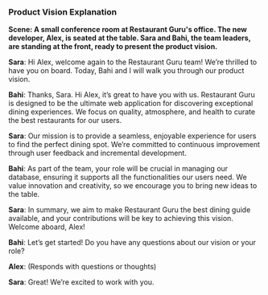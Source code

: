 ### Product Vision Explanation

**Scene: A small conference room at Restaurant Guru's office. The new developer, Alex, is seated at the table. Sara and Bahi, the team leaders, are standing at the front, ready to present the product vision.**

**Sara**: Hi Alex, welcome again to the Restaurant Guru team! We’re thrilled to have you on board. Today, Bahi and I will walk you through our product vision.

**Bahi**: Thanks, Sara. Hi Alex, it’s great to have you with us. Restaurant Guru is designed to be the ultimate web application for discovering exceptional dining experiences. We focus on quality, atmosphere, and health to curate the best restaurants for our users.

**Sara**: Our mission is to provide a seamless, enjoyable experience for users to find the perfect dining spot. We’re committed to continuous improvement through user feedback and incremental development.

**Bahi**: As part of the team, your role will be crucial in managing our database, ensuring it supports all the functionalities our users need. We value innovation and creativity, so we encourage you to bring new ideas to the table.

**Sara**: In summary, we aim to make Restaurant Guru the best dining guide available, and your contributions will be key to achieving this vision. Welcome aboard, Alex!

**Bahi**: Let’s get started! Do you have any questions about our vision or your role?

**Alex**: (Responds with questions or thoughts)

**Sara**: Great! We’re excited to work with you.